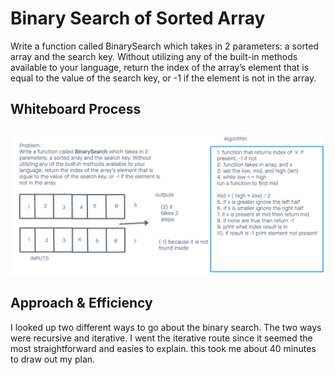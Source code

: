 # Binary Search of Sorted Array
<!-- Description of the challenge -->
Write a function called BinarySearch which takes in 2 parameters: a sorted array and the search key. Without utilizing any of the built-in methods available to your language, return the index of the array’s element that is equal to the value of the search key, or -1 if the element is not in the array.

## Whiteboard Process
<!-- Embedded whiteboard image -->
![Binary Search array](array-binary-search.png)
## Approach & Efficiency
<!-- What approach did you take? Discuss Why. What is the Big O space/time for this approach? -->
I looked up two different ways to go about the binary search. The two ways were recursive and iterative. I went the iterative route since it seemed the most straightforward and easies to explain. this took me about 40 minutes to draw out my plan.